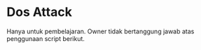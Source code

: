 # Dos Attack

Hanya untuk pembelajaran. Owner tidak bertanggung jawab atas penggunaan script berikut.
